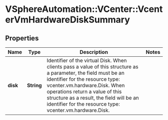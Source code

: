 # VSphereAutomation::VCenter::VcenterVmHardwareDiskSummary

## Properties
Name | Type | Description | Notes
------------ | ------------- | ------------- | -------------
**disk** | **String** | Identifier of the virtual Disk. When clients pass a value of this structure as a parameter, the field must be an identifier for the resource type: vcenter.vm.hardware.Disk. When operations return a value of this structure as a result, the field will be an identifier for the resource type: vcenter.vm.hardware.Disk. | 


